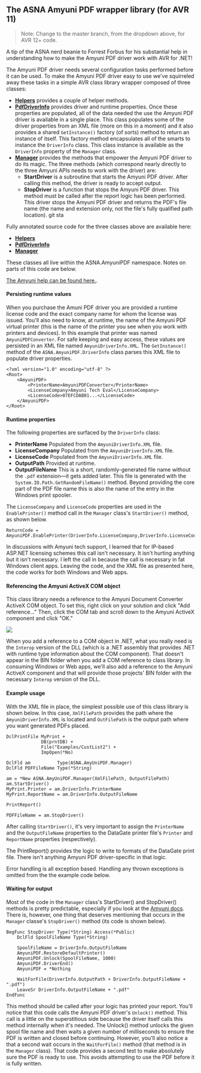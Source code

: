 ## The ASNA Amyuni PDF wrapper library (for AVR 11)

>Note: Change to the master branch, from the dropdown above, for AVR 12+ code.

A tip of the ASNA nerd beanie to Forrest Forbus for his substantial help in understanding how to make the Amyuni PDF driver work with AVR for .NET!

The Amyuni PDF driver needs several configuration tasks performed before it can be used. To make the Amyuni PDF driver easy to use we've squirreled away these tasks in a simple AVR class library wrapper composed of three classes: 

* [__Helpers__](http://asna.github.io/AVR-ASP.NET-Amyuni-AnnotatedCode/code/ASNA.AmyuniPDF/Helpers.html) provides a couple of helper methods.  
* [__PdfDriverInfo__](http://asna.github.io/AVR-ASP.NET-Amyuni-AnnotatedCode/code/ASNA.AmyuniPDF/PDFDriverInfo.html) provides driver and runtime properties. Once these properties are populated, all of the data needed the use the Amyuni PDF driver is available in a single place. This class populates some of the driver properties from an XML file (more on this in a moment) and it also provides a shared `GetInstance()` factory (of sorts) method to return an instance of itself. This factory method encapsulates  all of the smarts to instance the `DriverInfo` class. This class instance is available as the `DriverInfo` property of the `Manager` class.      
* [__Manager__](http://asna.github.io/AVR-ASP.NET-Amyuni-AnnotatedCode/code/ASNA.AmyuniPDF/Manager.html) provides the methods that empower the Amyuni PDF driver to do its magic. The three methods (which correspond nearly directly to the three Amyuni APIs needs to work with the driver) are:
	* __StartDriver__ is a subroutine that starts the Amyuni PDF driver. After calling this method, the driver is ready to accept output. 
	* __StopDriver__  is a function that stops the Amyuni PDF driver. This method must be called after the report logic has been performed. This driver stops the Amyuni PDF driver and returns the PDF's file name (the name and extension only, not the file's fully qualified path location).  git sta

Fully annotated source code for the three classes above are available here: 

* [__Helpers__](http://asna.github.io/AVR-ASP.NET-Amyuni-AnnotatedCode/code/ASNA.AmyuniPDF/Helpers.html)
* [__PdfDriverInfo__](http://asna.github.io/AVR-ASP.NET-Amyuni-AnnotatedCode/code/ASNA.AmyuniPDF/PDFDriverInfo.html)      
* [__Manager__](http://asna.github.io/AVR-ASP.NET-Amyuni-AnnotatedCode/code/ASNA.AmyuniPDF/Manager.html)

These classes all live within the ASNA.AmyuniPDF namespace. Notes on parts of this code are below. 
      
[The Amyuni help can be found here.](https://www.amyuni.com/WebHelp/Developer_Documentation.htm#Amyuni_Document_Converter/Introduction.htm).  

#### Persisting runtime values

When you purchase the Amuni PDF driver you are provided a runtime license code and the exact company name for whom the license was issued. You'll also need to know, at runtime, the name of the Amyuni PDF virtual printer (this is the name of the printer you see when you work with printers and devices). In this example that printer was named `AmyuniPDFConverter`. For safe keeping and easy access, these values are persisted in an XML file named `AmyuniDriverInfo.XML`. The `GetInstance()` method of the `ASNA.AmyuniPDF.DriverInfo` class parses this XML file to populate driver properties.    
 
	<?xml version="1.0" encoding="utf-8" ?>
	<Root>
	    <AmyuniPDF>
	        <PrinterName>AmyuniPDFConverter</PrinterName>
	        <LicenseCompany>Amyuni Tech Eval</LicenseCompany>
	        <LicenseCode>07EFCDAB01...</LicenseCode>
	    </AmyuniPDF>
	</Root>

#### Runtime properties

The following properties are surfaced by the `DriverInfo` class:

* __PrinterName__ Populated from the `AmyuniDriverInfo.XML` file.
* __LicenseCompany__ Populated from the `AmyuniDriverInfo.XML` file.
* __LicenseCode__ Populated from the `AmyuniDriverInfo.XML` file.
* __OutputPath__ Provided at runtime. 
* __OutputFileName__ This is a short, randomly-generated file name without the `.pdf` extension&mdash;it gets added later. This file is generated with the `System.IO.Path.GetRandomFileName()` method. Beyond providing the core part of the PDF file name this is also the name of the entry in the Windows print spooler.  

The `LicenseCompany` and `LicenseCode` properties are used in the `EnablePrinter()` method call in the `Manager` class's `StartDriver()` method, as shown below.

	ReturnCode = AmyuniPDF.EnablePrinter(DriverInfo.LicenseCompany,DriverInfo.LicenseCode)

In discussions with Amyuni tech support, I learned that for IP-based ASP.NET licensing schemes this call isn't necessary. It isn't hurting anything but it isn't necessary. I left the call in because the call is necessary in fat Windows client apps. Leaving the code, and the XML file as presented here, the code works for both Windows and Web apps.  

#### Referencing the Amyuni ActiveX COM object

This class library needs a reference to the Amyuni Document Converter ActiveX COM object. To set this, right click on your solution and click "Add reference..." Then, click the COM tab and scroll down to the Amyuni ActiveX component and click "OK." 

![](https://asna.com/filebin/marketing//article-figures/SetAmyuniReference.png?x=1449611644571)

When you add a reference to a COM object in .NET, what you really need is the `Interop` version of the DLL (which is a .NET assembly that provides .NET with runtime type information about the COM component). That doesn't appear in the BIN folder when you add a COM reference to class library. In consuming Windows or Web apps, we'll also add a reference to the Amyuni ActiveX component and that will provide those projects' BIN folder with the necessary `Interop` version of the DLL.

#### Example usage

With the XML file in place, the simplest possible use of this class library is shown below. In this case, `XmlFilePath` provides the path where the `AmyuniDriverInfo.XML` is located and `OutFilePath` is the output path where you want generated PDFs placed.


    DclPrintFile MyPrint +
                 DB(prntDB) +
                 File("Examples/CustList2") +
                 ImpOpen(*No)	

    DclFld am          Type(ASNA.AmyUniPDF.Manager)
    DclFld PDFFileName Type(*String)

    am = *New ASNA.AmyUniPDF.Manager(XmlFilePath, OutputFilePath)
    am.StartDriver()
    MyPrint.Printer = am.DriverInfo.PrinterName
    MyPrint.ReportName = am.DriverInfo.OutputFileName

    PrintReport()

    PDFFileName = am.StopDriver()
    
After calling `StartDriver()`, it's very important to assign the `PrinterName` and the `OutputFileName` properties to the DataGate printer file's `Printer` and `ReportName` properties (respectively).

The PrintReport() provides the logic to write to formats of the DataGate print file. There isn't anything Amyuni PDF driver-specific in that logic.

Error handling is all exception based. Handling any thrown exceptions is omitted from the the example code below.    

#### Waiting for output

Most of the code in the `Manager` class's StartDriver() and StopDriver() methods is pretty predictable, especially if you look at the [Amyuni docs](https://www.amyuni.com/WebHelp/Developer_Documentation.htm#Amyuni_Document_Converter/Introduction.htm). There is, however, one thing that deserves mentioning that occurs in the `Manager` classe's `StopDriver()` method (its code is shown below). 

    BegFunc StopDriver Type(*String) Access(*Public)
        DclFld SpoolFileName Type(*String)

        SpoolFileName = DriverInfo.OutputFileName
        AmyuniPDF.RestoreDefaultPrinter()
        AmyuniPDF.Unlock(SpoolFileName, 1000)
        AmyuniPDF.DriverEnd()
        AmyuniPDF = *Nothing

        WaitForFile(DriverInfo.OutputPath + DriverInfo.OutputFileName + ".pdf")
        LeaveSr DriverInfo.OutputFileName + ".pdf"
    EndFunc

This method should be called after your logic has printed your report. You'll notice that this code calls the Amyuni PDF driver's `Unlock()` method. This call is a little on the superstitious side because the driver itself calls this method internally when it's needed. The Unlock() method unlocks the given spool file name and then waits a given number of milliseconds to ensure the PDF is written and closed before continuing. However, you'll also notice a that a second wait occurs in the `WaitForFile()` method (that method is in the `Manager` class). That code provides a second test to make absolutely sure the PDF is ready to use. This avoids attempting to use the PDF before it is fully written.